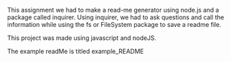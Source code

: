 This assignment we had to make a read-me generator using node.js and a package called inquirer. Using inquirer, we had to ask questions and call the information while using the fs or FileSystem package to save a readme file.

This project was made using javascript and nodeJS.

The example readMe is titled example_README
